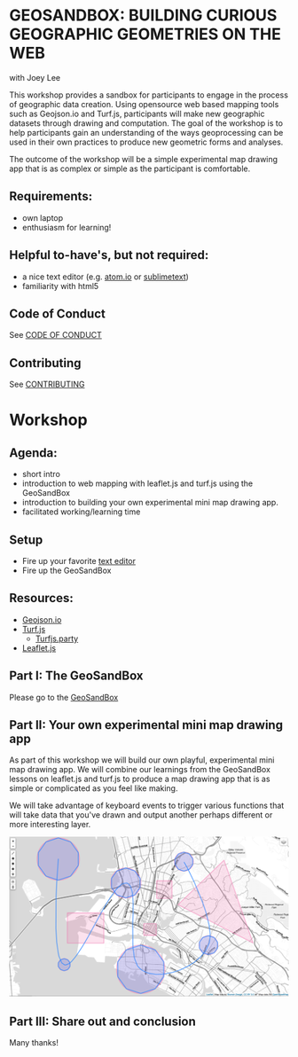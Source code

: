 # GEOSANDBOX: BUILDING CURIOUS GEOGRAPHIC GEOMETRIES ON THE WEB 
with Joey Lee

This workshop provides a sandbox for participants to engage in the process of geographic data creation. Using opensource web based mapping tools such as Geojson.io and Turf.js, participants will make new geographic datasets through drawing and computation. The goal of the workshop is to help participants gain an understanding of the ways geoprocessing can be used in their own practices to produce new geometric forms and analyses. 

The outcome of the workshop will be a simple experimental map drawing app that is as complex or simple as the participant is comfortable.


## Requirements:
* own laptop
* enthusiasm for learning!

## Helpful to-have's, but not required:
* a nice text editor (e.g. [atom.io](http://atom.io/) or [sublimetext](https://www.sublimetext.com/))
* familiarity with html5


## Code of Conduct
See [CODE OF CONDUCT](CODEOFCONDUCT.md)

## Contributing
See [CONTRIBUTING](CONTRIBUTING.md)

# Workshop

## Agenda:
* short intro
* introduction to web mapping with leaflet.js and turf.js using the GeoSandBox
* introduction to building your own experimental mini map drawing app.
* facilitated working/learning time

## Setup
* Fire up your favorite [text editor]()
* Fire up the GeoSandBox

## Resources:
* [Geojson.io]()
* [Turf.js]()
	* [Turfjs.party](Turfjs.party)
* [Leaflet.js]()

## Part I: The GeoSandBox

Please go to the [GeoSandBox]()

## Part II: Your own experimental mini map drawing app

As part of this workshop we will build our own playful, experimental mini map drawing app. We will combine our learnings from the GeoSandBox lessons on leaflet.js and turf.js to produce a map drawing app that is as simple or complicated as you feel like making. 

We will take advantage of keyboard events to trigger various functions that will take data that you've drawn and output another perhaps different or more interesting layer.

![assets/drawing-tool-screenshot.png](assets/drawing-tool-screenshot.png)

## Part III: Share out and conclusion

Many thanks!